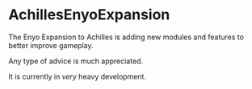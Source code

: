 # AchillesEnyoExpansion
The Enyo Expansion to Achilles is adding new modules and features to better improve gameplay.

Any type of advice is much appreciated.

It is currently in *very* heavy development.
